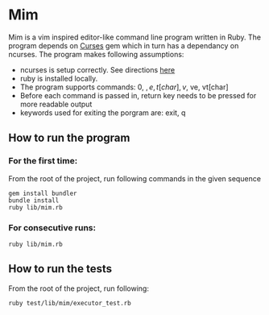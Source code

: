 # Mim

Mim is a vim inspired editor-like command line program written in Ruby.
The program depends on [Curses](https://github.com/ruby/curses) gem which in turn has a dependancy on ncurses. The program makes following assumptions:

* ncurses is setup correctly. See directions [here](https://gist.github.com/cnruby/960344)
* ruby is installed locally.
* The program supports commands: 0, $, e, t[char], v$, ve, vt[char]
* Before each command is passed in, return key needs to be pressed for more readable output
* keywords used for exiting the porgram are: exit, q

## How to run the program

### For the first time:
From the root of the project, run following commands in the given sequence

```
gem install bundler
bundle install
ruby lib/mim.rb
```

### For consecutive runs:
```
ruby lib/mim.rb
```

## How to run the tests
From the root of the project, run following:
```
ruby test/lib/mim/executor_test.rb
```
